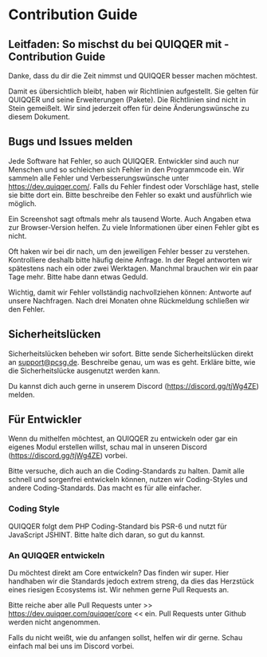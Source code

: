 Contribution Guide
======

Leitfaden: So mischst du bei QUIQQER mit - Contribution Guide
------

Danke, dass du dir die Zeit nimmst und QUIQQER besser machen möchtest.

Damit es übersichtlich bleibt, haben wir Richtlinien aufgestellt. Sie gelten für QUIQQER und seine Erweiterungen (Pakete). 
Die Richtlinien sind nicht in Stein gemeißelt. Wir sind jederzeit offen für deine Änderungswünsche zu diesem Dokument. 


Bugs und Issues melden
------

Jede Software hat Fehler, so auch QUIQQER. Entwickler sind auch nur Menschen und so schleichen sich Fehler in den 
Programmcode ein. Wir sammeln alle Fehler und Verbesserungswünsche unter https://dev.quiqqer.com/. Falls du Fehler 
findest oder Vorschläge hast, stelle sie bitte dort ein. Bitte beschreibe den Fehler so exakt und ausführlich wie möglich. 

Ein Screenshot sagt oftmals mehr als tausend Worte. Auch Angaben etwa zur Browser-Version helfen. Zu viele Informationen 
über einen Fehler gibt es nicht.

Oft haken wir bei dir nach, um den jeweiligen Fehler besser zu verstehen. 
Kontrolliere deshalb bitte häufig deine Anfrage. In der Regel antworten wir spätestens nach ein oder zwei Werktagen. 
Manchmal brauchen wir ein paar Tage mehr. Bitte habe dann etwas Geduld. 

Wichtig, damit wir Fehler vollständig nachvollziehen können: 
Antworte auf unsere Nachfragen. Nach drei Monaten ohne Rückmeldung schließen wir den Fehler. 


Sicherheitslücken
------

Sicherheitslücken beheben wir sofort. Bitte sende Sicherheitslücken direkt an support@pcsg.de. 
Beschreibe genau, um was es geht. Erkläre bitte, wie die Sicherheitslücke ausgenutzt werden kann. 

Du kannst dich auch gerne in unserem Discord (https://discord.gg/tjWg4ZE) melden.


Für Entwickler
------

Wenn du mithelfen möchtest, an QUIQQER zu entwickeln oder gar ein eigenes Modul erstellen willst, 
schau mal in unseren Discord (https://discord.gg/tjWg4ZE) vorbei.

Bitte versuche, dich auch an die Coding-Standards zu halten. Damit alle schnell und sorgenfrei entwickeln können, 
nutzen wir Coding-Styles und andere Coding-Standards. Das macht es für alle einfacher. 

### Coding Style

QUIQQER folgt dem PHP Coding-Standard bis PSR-6 und nutzt für JavaScript JSHINT. Bitte halte dich daran, so gut du kannst. 

### An QUIQQER entwickeln

Du möchtest direkt am Core entwickeln? Das finden wir super. Hier handhaben wir die Standards jedoch extrem streng, 
da dies das Herzstück eines riesigen Ecosystems ist. Wir nehmen gerne Pull Requests an. 

Bitte reiche aber alle Pull Requests unter >> https://dev.quiqqer.com/quiqqer/core << ein. 
Pull Requests unter Github werden nicht angenommen.

Falls du nicht weißt, wie du anfangen sollst, helfen wir dir gerne. Schau einfach mal bei uns im Discord vorbei.